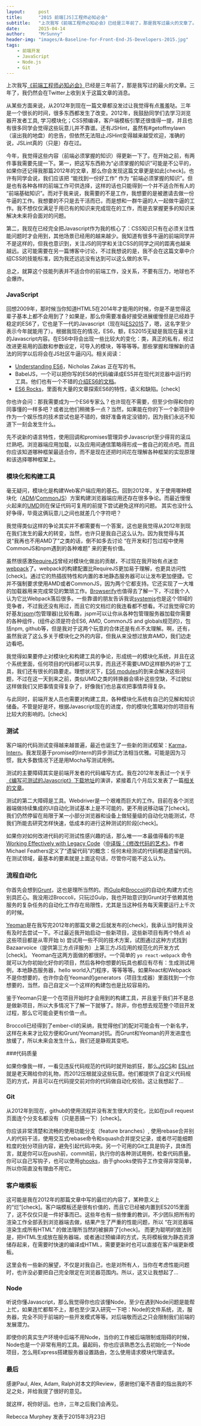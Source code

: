 ```yaml
---
layout:     post
title:      "2015 前端[JS]工程师必知必会"
subtitle:   "上次我写《前端工程师必知必会》已经是三年前了，那是我写过最火的文章了。三年了，我仍然会在Twitter上收到关于这篇文章的消息。"
date:       2015-04-14
author:     "MrSunny"
header-img: "images/A-Baseline-for-Front-End-JS-Developers-2015.jpg"
tags:
    - 前端开发
    - JavaScript
    - Node.js
    - Git
---
```


上次我写[《前端工程师必知必会》](http://rmurphey.com/blog/2012/04/12/a-baseline-for-front-end-developers/)已经是三年前了，那是我写过的最火的文章。三年了，我仍然会在Twitter上收到关于这篇文章的消息。

从某些方面来说，从2012年到现在一篇文章都没发过让我觉得有点羞羞哒。三年是一个很长的时间，很多东西都发生了改变。2012年，我鼓励同学们去学习浏览器开发者工具, 学习模块化；CSS预编译，客户端模板引擎还很值得一提，并且也有很多同学会觉得这些玩意儿并不靠谱。还有JSHint，虽然有#getoffmylawn（滚出我的地盘）的忠告，但依然无法阻止JSHint变得越来越受欢迎，准确的说，JSLint真的（只是）存在过。

今年，我觉得这些内容（前端必须掌握的知识）得更新一下了。在开始之前，有两件事我需要先提一下。第一，把这写东西称为“必须掌握的知识”可能是不公平的，如果你还记得我那篇2012年的文章，那么你会发现这篇文章更是如此[check]。也许有同学会说，我们应该把 “能找到一份好工作” 作为 “前端必须掌握的知识”。但是也有各种各样的前端工作可供选择，这样的话也只能得到一个并不适合所有人的 “前端基础知识”。而对于我来说，我需要的不是工作，我想要的是被邀请去做一份牛逼的工作。我想要的不只是去干活而已，而是想和一群牛逼的人一起做牛逼的工作。我不想仅仅满足于用已有的知识来完成现在的工作，而是去掌握更多的知识来解决未来将会面对的问题。

第二，我现在已经完全把Javascript作为我的核心了：CSS知识只有在必须关注性能问题时才会用到，其他场景已经用的越来越少。我知道有很多牛逼的前端同学并不是这样的，但我也意识到，关注JS的同学和关注CSS的同学之间的距离也越来越远。这可能需要在另一篇博客中讨论，不过我想说的是，我不会在这篇文章中介绍CSS的技能标准，因为我还远远没有达到可以这么做的水平。

总之，就算这个技能列表并不适合你的前端工作，没关系，不要有压力，地球也不会爆炸。

### JavaScript

回想2009年，那时候当你知道HTML5在2014年才能用的时候，你是不是觉得这辈子基本上都不会用到了？如果是，那么你需要准备好接受进展缓慢但是已经趋于稳定的ES6了，它也是下一代的Javascript（现在叫[ES2015](https://esdiscuss.org/topic/javascript-2015)了，嗯，这名字至少表示今年就能用了）。根据我现在的情况，ES6，额，ES2015无疑是我现在最关注的Javascript内容。在ES6中将会出现一些比较大的变化：类，真正的私有，经过改进更易用的函数和参数设定，可导入的模块，等等等等。那些掌握和理解新的语法的同学以后将会在JS社区牛逼闪闪。相关阅读：
- [Understanding ES6](https://leanpub.com/understandinges6/read/)，Nicholas Zakas 正在写的书。
- BabelJS，一个可以把你写的ES6的代码编译成ES5并在现代浏览器中运行的工具。他们也有一个不错的[介绍ES6的文档](http://babeljs.io/docs/learn-es6/)。
- [ES6 Rocks](http://es6rocks.com/)，里面有大量的文章探索ES6的特性，语义和缺陷。[check]

你也许会问：那我需要成为一个ES6专家么？也许现在不需要，但至少你得和你的同事懂的一样多吧？或者比他们稍微多一点？当然，如果能在你的下一个新项目中作为一个娱乐性的技术尝试也是不错的，做好准备肯定没错的，因为我们永远不知道下一刻会发生什么。

先不说新的语言特性，使用回调和promises管理异步Javascript至少得背的滚瓜烂熟吧。浏览器端应用加载，以及应用间通信策略得形成一套自己的观点吧。而且你应该知道哪种框架最适合你，而不是现在还把时间花在理解各种框架的实现原理和该选择哪种框架上。

### 模块化和构建工具
毫无疑问，模块化是构建Web客户端应用的基石。回到2012年，关于使用哪种模块化（[ADM](https://github.com/amdjs/amdjs-api/blob/master/AMD.md)/[CommonJS](http://webpack.github.io/docs/commonjs.html)）方案构建浏览器端应用还存在很多争论。而最近慢慢火起来的[UMD](https://github.com/umdjs/umd)则在保证代码可复用的前提下尝试避免这样的问题。 其实也没什么好争得，毕竟这俩玩意儿之间也就差几个字符吧？

我觉得类似这样的争论其实并不都需要有一个答案，这也是我觉得从2012年到现在我们发生的最大的转变，当然，也许只是我自己这么认为。因为我觉得与其说“我再也不用AMD了”之类的话，倒不如多去讨论 “在开发和打包过程中使用CommonJS和npm遇到的各种难题” 来的更有价值。

虽然很感激[RequireJS](http://requirejs.org/)曾经对模块化做出的贡献，不过现在我开始有点迷恋[webpack](http://webpack.github.io/)了。webpack的构建配置比RequireJS更加易于理解，也更具访问性[check]。通过它的热插拔特性和内置的本地静态服务器可以让发布更加便捷。它并不强制要求使用AMD或者CommonJS，因为两个它都支持。它还实现了一大堆的加载器用来完成常见的繁琐工作。[Browserify](http://browserify.org/)也值得去了解一下，不过我个人认为它比Webpack落后很多。一些靠谱的朋友告诉我说[systemjs](https://github.com/systemjs/systemjs)也是这个领域的竞争者，不过我还没有用过，而且它的文档烂的我连看都不想看。不过我觉得它的好基友[jspm](http://jspm.io/)(包管理器)比较有趣，jspm可以让你从各种包管理服务器加载你需要的各种组件，(组件必须是符合ES6, AMD, CommonJS and globals规范的)，包括npm, github等，但是我对于这两个玩意的合体还是有点不太理解。啊，还有，虽然我说了这么多关于模块化之外的内容，但我从来没想过放弃AMD，我们边走边看吧。

我觉得如果要停止对模块化和构建工具的争论，形成统一的模块化系统，并且在这个系统里面，任何项目的代码都可以共享，而且还不需要UMD这样额外的补丁工具，我们还有很长的路要走。理想状况下，[ES6 modules](http://www.2ality.com/2014/09/es6-modules-final.html)的到来会解决这些问题，不过在这一天到来之前，类似UMD之类的转换器会填补这些空缺，不过貌似这样做我们又把事情变得复杂了，好像我们也总喜欢把事情弄得复杂。

与此同时，前端开发人员也需要对构建工具，各种模块化系统有自己的见解和知识储备。不管是好是坏，根据Javascript现在的进度，你的模块化策略对你的项目有比较大的影响的。[check]

### 测试
客户端的代码测试变得越来越普遍，最近也诞生了一些新的测试框架：[Karma](http://karma-runner.github.io/0.12/index.html)，[Intern](https://theintern.github.io/)。我发现基于promise的Intern的异步测试方法相当优雅。可能是因为习惯，我大多数情况下还是用Mocha写测试用例。

测试的主要障碍其实是前端开发者的代码编写方式。我在2012年发表过一个关于[《编写可测试的Javascript》](https://www.youtube.com/watch?v=OzjogCFO4Zo)[下载地址](http://savefrom.net/?url=https%3A%2F%2Fwww.youtube.com%2Fwatch%3Fv%3DOzjogCFO4Zo&utm_source=userjs-chrome&utm_medium=extensions&utm_campaign=link_modifier)的演讲，紧接着几个月后又发表了一篇[相关的文章](http://alistapart.com/article/writing-testable-javascript)。

测试的第二大障碍是工具。Webdriver是一个艰难而巨大的工作。目前在各个浏览器端做持续集成的UI自动化测试基本上是不可能的，更不用说移动端了[check]。我们仍然停留在局限于某一小部分浏览器和设备上做轻量级的自动化功能测试，尽我们所能去研究怎样快速，低成本的进行这种测试的阶段[check]。

如果你对如何改进代码的可测试性感兴趣的话，那么唯一一本最值得看的书是[Working Effectively with Legacy Code](http://www.amazon.com/Working-Effectively-Legacy-Michael-Feathers/dp/0131177052)（[中译版：《修改代码的艺术》](http://www.ituring.com.cn/book/536)。作者Michael Feathers定义了“遗留代码”的概念：任何未经测试的代码都是遗留代码。在测试领域，最基本的要素就是上面这句话，尽管你可能不这么认为。

### 流程自动化

你首先会想到[Grunt](http://gruntjs.com/)，这也是理所当然的。而[Gulp](http://gulpjs.com/)和[Broccoli](http://broccolijs.com/)的自动化构建方式也别具匠心。我没用过Broccoli，只玩过Gulp，我也开始意识到Grunt对于依赖其他服务的复杂任务的自动化工作存在局限性，尤其是当这种任务每天需要运行上千次的时候。

[Yeoman](http://yeoman.io/)是在我写完2012年的那篇文章之后就发布的[check]，我承认当时我并没有及时去尝试一下。不过最近我开始启动一些新项目，这些新项目有两个特点
a) 这些项目都是从零开始
b) 尝试用一些不同的技术方案，试图通过这种方式找到Bazaarvoice（提供第三方点评服务）上第三方JS应用的规范化的开发方式[check]。
Yeoman在这两方面做的都很好。一个简单的 `yo react-webpack` 命令就可以为你初始化好你的项目，然后各种你想要的玩具也都应有尽有：生成测试用例，本地静态服务器，hello world入门程序，等等等等。如果React和Webpack不是你想要的，也许你会在Yeoman的generators（项目生成器）里面找到一个你想要的，当然，自己自定义一个这样的构建包也是比较容易的。

鉴于Yeoman只是一个在项目开始时才会用到的构建工具，并且鉴于我们并不是总是做新项目，所以大多情况下了解一下就够了。除非，你也想去规范整个项目开发过程，那么它可能会更有价值一点。

Broccoli已经得到了ember-cli的采纳，我觉得他们的配对可能会有一个新名字，这样在未来才比较方便和Grunt/Yeoman对抗。而Grunt和Yeoman的开发进度也放缓了，所以未来会发生什么，我们还是静观其变吧。

###代码质量

如果你像我一样，一看见违反代码规范的代码时就开始抓狂，那么[JSCS](http://jscs.info/)和
[ESLint](http://eslint.org/)就是老天赐给你的礼物，而2012压根就没这些玩意。他们都提供了自定义代码规范的方式，并且可以在代码提交前对你的代码做自动化校验。这让我想起了...

### Git
从2012年到现在，github的使用流程并没有发生很大的变化，比如在pull request页面连个分支名都没有（只是恶搞一下）[check]。

你应该非常清楚和流畅的使用功能分支（feature branches）, 使用rebase合并别人的代码干活，使用交互式rebase命令和squash合并提交记录，或者尽可能细颗粒度的划分项目内容，避免引起代码冲突。另一个可用的Git工具是钩子，具体而言，就是你可以在push前，commit前，执行你的各种测试用例，检查代码质量。你可以自己写钩子，也可以使用[ghooks](https://www.npmjs.com/package/ghooks)，由于ghooks使钩子工作变得非常简单，所以你简直没有理由不用它。

### 客户端模板

这可能是我在2012年的那篇文章中写的最烂的内容了，某种意义上的“烂”[check]。客户端模板还是很有价值的，而且它已经被内置到ES2015里面了，这不仅仅只是一件好事而已。这些年也有一些惨重的教训，不少团队把所有的渲染工作全部丢到浏览器端去做，结果产生了严重的性能问题，所以 “在浏览器端渲染生成所有HTML” 的做法理所当然的被摒弃了[check]。 而更为聪明的做法则是，把HTML生成放在服务器端，或者通过预编译的方式，先将模板做为静态资源储存起来，在需要时快速的编译成HTML，需要更新时也可以直接在客户端更新模板。

这里会有一些新的展望，不仅是对我自己，也是对所有人，当你在考虑性能问题时，也许没必要把自己完全限定在浏览器范围内。所以，这又让我想起了...

### Node

听说你懂Javascript，那么我觉得你也应该懂Node，至少在遇到Node问题是能帮上忙，如果连忙都帮不上，那也至少深入研究一下吧：Node的文件系统，流，服务器，完全不同于前端的一些开发模式等等。对后端敬而远之只会限制我们前端的发展潜力。

即使你的真实生产环境中后端不用Node，当你的工作被后端限制或阻碍的时候，Node也是一个非常有用的工具。最起码，你也应该熟悉怎么去初始化一个Node项目，怎么用Express搭建服务器设置路由，怎么使用请求模块代理请求。

### 最后

感谢Paul, Alex, Adam, Ralph对本文的Review，感谢他们毫不吝啬的指出我的不足之处，并给我提了很好的意见。

就这样，祝你好运。也许，三年之后我们会再见。

Rebecca Murphey 发表于2015年3月23日

